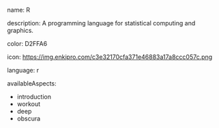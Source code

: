 name: R

description: A programming language for statistical computing and graphics.

color: D2FFA6

icon: https://img.enkipro.com/c3e32170cfa371e46883a17a8ccc057c.png

language: r

availableAspects:
  - introduction
  - workout
  - deep
  - obscura
